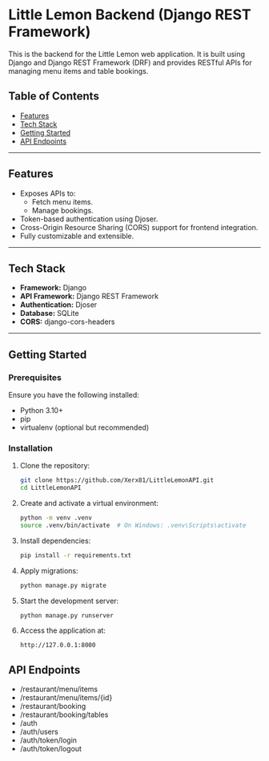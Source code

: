 # Little Lemon Backend (Django REST Framework)

This is the backend for the Little Lemon web application. It is built using Django and Django REST Framework (DRF) and provides RESTful APIs for managing menu items and table bookings.

## Table of Contents

- [Features](#features)
- [Tech Stack](#tech-stack)
- [Getting Started](#getting-started)
- [API Endpoints](#api-endpoints)

---

## Features

- Exposes APIs to:
  - Fetch menu items.
  - Manage bookings.
- Token-based authentication using Djoser.
- Cross-Origin Resource Sharing (CORS) support for frontend integration.
- Fully customizable and extensible.

---

## Tech Stack

- **Framework:** Django
- **API Framework:** Django REST Framework
- **Authentication:** Djoser
- **Database:** SQLite
- **CORS:** django-cors-headers

---

## Getting Started

### Prerequisites

Ensure you have the following installed:

- Python 3.10+
- pip
- virtualenv (optional but recommended)

### Installation

1. Clone the repository:

   ```bash
   git clone https://github.com/Xerx81/LittleLemonAPI.git
   cd LittleLemonAPI
   ```

2. Create and activate a virtual environment:

   ```bash
   python -m venv .venv
   source .venv/bin/activate  # On Windows: .venv\Scripts\activate
   ```

3. Install dependencies:

   ```bash
   pip install -r requirements.txt
   ```

4. Apply migrations:

   ```bash
   python manage.py migrate
   ```

5. Start the development server:

   ```bash
   python manage.py runserver
   ```

6. Access the application at:

   ```
   http://127.0.0.1:8000
   ```

## API Endpoints

- /restaurant/menu/items
- /restaurant/menu/items/{id}
- /restaurant/booking
- /restaurant/booking/tables
- /auth
- /auth/users
- /auth/token/login
- /auth/token/logout
